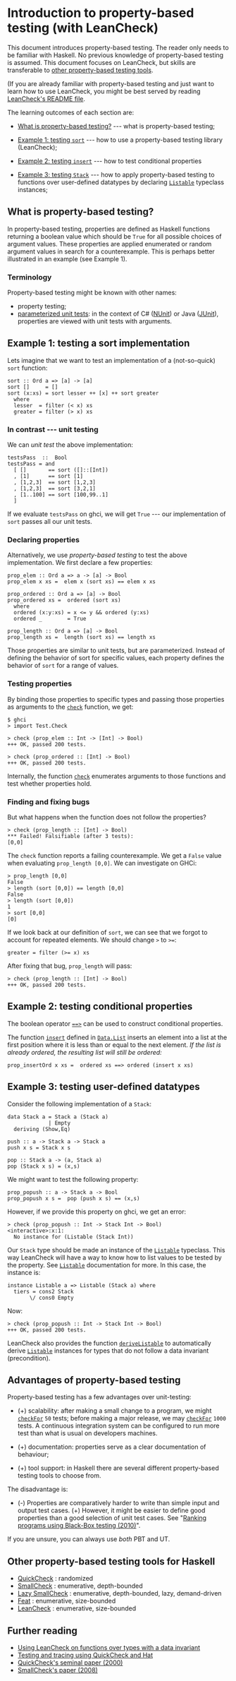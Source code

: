 Introduction to property-based testing (with LeanCheck)
=======================================================

This document introduces property-based testing.  The reader only needs to be
familiar with Haskell.  No previous knowledge of property-based testing is
assumed.  This document focuses on LeanCheck, but skills are transferable to
[other property-based testing tools](#other-property-based-testing-tools-for-haskell).

(If you are already familiar with property-based testing and just want to learn
how to use LeanCheck, you might be best served by reading
[LeanCheck's README file](../README.md).

The learning outcomes of each section are:

* [What is property-based testing?](#what-is-property-based-testing)
  --- what is property-based testing;

* [Example 1: testing `sort`](#example-1-testing-a-sort-implementation)
  --- how to use a property-based testing library (LeanCheck);

* [Example 2: testing `insert`](#example-2-testing-conditional-properties)
  --- how to test conditional properties

* [Example 3: testing `Stack`](#example-3-testing-user-defined-datatypes)
  --- how to apply property-based testing to functions over user-defined
  datatypes by declaring [`Listable`] typeclass instances;


What is property-based testing?
-------------------------------

In property-based testing, properties are defined as Haskell functions
returning a boolean value which should be `True` for all possible choices of
argument values.  These properties are applied enumerated or random argument
values in search for a counterexample.  This is perhaps better illustrated in
an example (see Example 1).


### Terminology

Property-based testing might be known with other names:

* property testing;
* [parameterized unit tests]: in the context of C# ([NUnit]) or Java ([JUnit]),
							  properties are viewed with unit tests with
							  arguments.


Example 1: testing a sort implementation
----------------------------------------

Lets imagine that we want to test an implementation of a (not-so-quick) `sort`
function:

    sort :: Ord a => [a] -> [a]
    sort []     = []
    sort (x:xs) = sort lesser ++ [x] ++ sort greater
      where
      lesser  = filter (< x) xs
      greater = filter (> x) xs

### In contrast --- unit testing

We can *unit test* the above implementation:

    testsPass  ::  Bool
    testsPass = and
      [ []       == sort ([]::[Int])
      , [1]      == sort [1]
      , [1,2,3]  == sort [1,2,3]
      , [1,2,3]  == sort [3,2,1]
      , [1..100] == sort [100,99..1]
      ]

If we evaluate `testsPass` on ghci, we will get `True` --- our implementation
of `sort` passes all our unit tests.

### Declaring properties

Alternatively, we use *property-based testing* to test the above
implementation.  We first declare a few properties:

    prop_elem :: Ord a => a -> [a] -> Bool
    prop_elem x xs =  elem x (sort xs) == elem x xs

    prop_ordered :: Ord a => [a] -> Bool
    prop_ordered xs =  ordered (sort xs)
      where
      ordered (x:y:xs) = x <= y && ordered (y:xs)
      ordered _        = True

    prop_length :: Ord a => [a] -> Bool
	prop_length xs =  length (sort xs) == length xs

Those properties are similar to unit tests, but are parameterized.  Instead of
defining the behavior of sort for specific values, each property defines the
behavior of `sort` for a range of values.

### Testing properties

By binding those properties to specific types and passing those properties as
arguments to the [`check`] function, we get:

    $ ghci
	> import Test.Check

    > check (prop_elem :: Int -> [Int] -> Bool)
    +++ OK, passed 200 tests.

    > check (prop_ordered :: [Int] -> Bool)
    +++ OK, passed 200 tests.

Internally, the function [`check`] enumerates arguments to those functions and
test whether properties hold.

### Finding and fixing bugs

But what happens when the function does not follow the properties?

    > check (prop_length :: [Int] -> Bool)
    *** Failed! Falsifiable (after 3 tests):
    [0,0]

The `check` function reports a failing counterexample.  We get a `False` value
when evaluating `prop_length [0,0]`.  We can investigate on GHCi:

	> prop_length [0,0]
	False
	> length (sort [0,0]) == length [0,0]
	False
	> length (sort [0,0])
	1
	> sort [0,0]
	[0]

If we look back at our definition of `sort`, we can see that we forgot to
account for repeated elements.  We should change `>` to `>=`:

	greater = filter (>= x) xs

After fixing that bug, `prop_length` will pass:

    > check (prop_length :: [Int] -> Bool)
    +++ OK, passed 200 tests.


Example 2: testing conditional properties
-----------------------------------------

The boolean operator [`==>`] can be used to construct conditional properties.

The function [`insert`] defined in [`Data.List`] inserts an element into a list
at the first position where it is less than or equal to the next element.
*If the list is already ordered, the resulting list will still be ordered:*

    prop_insertOrd x xs =  ordered xs ==> ordered (insert x xs)


Example 3: testing user-defined datatypes
-----------------------------------------

Consider the following implementation of a `Stack`:

    data Stack a = Stack a (Stack a)
                 | Empty
      deriving (Show,Eq)

    push :: a -> Stack a -> Stack a
    push x s = Stack x s

    pop :: Stack a -> (a, Stack a)
    pop (Stack x s) = (x,s)

We might want to test the following property:

    prop_popush :: a -> Stack a -> Bool
    prop_popush x s =  pop (push x s) == (x,s)

However, if we provide this property on ghci, we get an error:

    > check (prop_popush :: Int -> Stack Int -> Bool)
    <interactive>:x:1:
      No instance for (Listable (Stack Int))

Our `Stack` type should be made an instance of the [`Listable`] typeclass.
This way LeanCheck will have a way to know how to list values to be tested by
the property.  See [`Listable`] documentation for more.  In this case, the
instance is:

    instance Listable a => Listable (Stack a) where
      tiers = cons2 Stack
           \/ cons0 Empty

Now:

    > check (prop_popush :: Int -> Stack Int -> Bool)
    +++ OK, passed 200 tests.

LeanCheck also provides the function [`deriveListable`] to automatically derive
[`Listable`] instances for types that do not follow a data invariant (precondition).



Advantages of property-based testing
------------------------------------

Property-based testing has a few advantages over unit-testing:

* (+) scalability:
  after making a small change to a program, we might [`checkFor`] `50` tests;
  before making a major release, we may [`checkFor`] `1000` tests.
  A continuous integration system can be configured to run more test than what
  is usual on developers machines.
  
* (+) documentation:
  properties serve as a clear documentation of behaviour;

* (+) tool support:
  in Haskell there are several different property-based testing tools to choose
  from.


The disadvantage is:

* (-) Properties are comparatively harder to write than simple input and output
  test cases. (+) However, it might be easier to define good properties than a good
  selection of unit test cases.
  See "[Ranking programs using Black-Box testing (2010)]".

If you are unsure, you can always use *both* PBT and UT.


Other property-based testing tools for Haskell
----------------------------------------------

* [QuickCheck]      : randomized
* [SmallCheck]      : enumerative, depth-bounded
* [Lazy SmallCheck] : enumerative, depth-bounded, lazy, demand-driven
* [Feat]            : enumerative, size-bounded
* [LeanCheck]       : enumerative, size-bounded


Further reading
---------------

* [Using LeanCheck on functions over types with a data invariant](data-invariant.md)
* [Testing and tracing using QuickCheck and Hat](https://www.cs.kent.ac.uk/pubs/2003/1896/content.pdf)
* [QuickCheck's seminal paper (2000)](https://dl.acm.org/citation.cfm?id=1988046)
* [SmallCheck's paper (2008)](http://dl.acm.org/citation.cfm?id=1411292)

[`Listable`]:       https://hackage.haskell.org/package/leancheck/docs/Test-LeanCheck.html#t:Listable
[`check`]:          https://hackage.haskell.org/package/leancheck/docs/Test-LeanCheck.html#v:check
[`checkFor`]:       https://hackage.haskell.org/package/leancheck/docs/Test-LeanCheck.html#v:checkFor
[`==>`]:            https://hackage.haskell.org/package/leancheck/docs/Test-LeanCheck.html#v:-61--61--62-
[`deriveListable`]: https://hackage.haskell.org/package/leancheck/docs/Test-LeanCheck.html#v:deriveListable

[QuickCheck]:      https://hackage.haskell.org/package/QuickCheck
[SmallCheck]:      https://hackage.haskell.org/package/smallcheck
[Lazy SmallCheck]: https://hackage.haskell.org/package/lazysmallcheck
[Feat]:            https://hackage.haskell.org/package/testing-feat
[LeanCheck]:       https://hackage.haskell.org/package/leancheck

[parameterized unit tests]: http://research.microsoft.com/apps/pubs/default.aspx?id=77419
[NUnit]: http://www.nunit.org/index.php?p=parameterizedTests&r=2.5
[JUnit]: http://www.mkyong.com/unittest/junit-4-tutorial-6-parameterized-test/

[`insert`]:    https://hackage.haskell.org/package/base/docs/Data-List.html#v:insert
[`Data.List`]: https://hackage.haskell.org/package/base/docs/Data-List.html

[Ranking programs using Black-Box testing (2010)]: http://www.cse.chalmers.se/~nicsma/papers/ranking-programs.pdf

